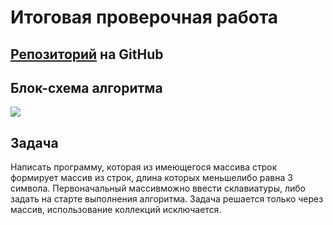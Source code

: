 # Итоговая проверочная работа

## [Репозиторий](https://github.com/Vit73125/ChooseSpecialisation.git) на GitHub

## Блок-схема алгоритма
![](/Images/Algorithm.jpeg)

## Задача

Написать программу, которая из имеющегося массива строк формирует массив из строк, длина которых меньшелибо равна 3 символа. Первоначальный массивможно ввести склавиатуры, либо задать на старте выполнения алгоритма. Задача решается только через массив, использование коллекций исключается.